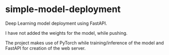 # simple-model-deployment
Deep Learning model deployment using FastAPI.

I have not added the weights for the model, while pushing.

The project makes use of PyTorch while training/inference of the model and FastAPI for creation of the web server.
